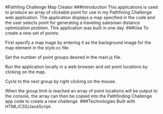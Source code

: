 #Pathfing Challenge Map Creator
###Introduction
This applications is used to produce an array of clickable point for use in my Pathfining Challenge web application. The application displays a map specified in the code and the user selects point for generating a traveling salesman distance optimization problem. This application was built in one day.
###Use
To create a new set of points:

First specify a map inage by entering it as the background image for the map element in the style.cc file.

Set the number of point groups desired in the main.js file.

Run the application locally in a web browser and set point locations by clicking on the map.

Cycle to the next group by right clicking on the mouse.

When the group limit is reached an array of point locations will be output to the console, the array can then be copied into the Pathfinding Challenge app code to create a new challenge.
###Technologies
Built with HTML/CSS/JavaScript.
